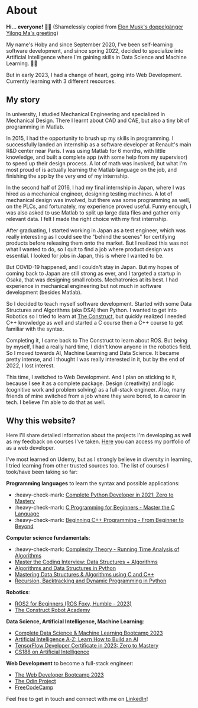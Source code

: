 # About

**Hi... everyone!** 🙋🏽 (Shamelessly copied from [Elon Musk's doppelgänger Yilong Ma's
greeting](https://www.tiktok.com/@mayilong0))

My name's Hoby and since September 2020, I've been self-learning software development, and since
spring 2022, decided to specialize into Artificial Intelligence where I'm gaining skills in Data
Science and Machine Learning. 👨‍💻  

But in early 2023, I had a change of heart, going into Web Development. Currently learning with 3
different resources.

## My story

In university, I studied Mechanical Engineering and specialized in Mechanical Design. There I learnt
about CAD and CAE, but also a tiny bit of programming in Matlab.

In 2015, I had the opportunity to brush up my skills in programming. I successfully landed an
internship as a software developer at Renault's main R&D center near Paris. I was using Matlab for 6
months, with little knowledge, and built a complete app (with some help from my supervisor) to speed
up their design process. A lot of math was involved, but what I'm most proud of is actually learning
the Matlab language on the job, and finishing the app by the very end of my internship.

In the second half of 2016, I had my final internship in Japan, where I was hired as a mechanical
engineer, designing testing machines. A lot of mechanical design was involved, but there was some
programming as well, on the PLCs, and fortunately, my experience proved useful. Funny enough, I was
also asked to use Matlab to split up large data files and gather only relevant data. I felt I made
the right choice with my first internship.

After graduating, I started working in Japan as a test engineer, which was really interesting as I
could see the "behind the scenes" for certifying products before releasing them onto the market. But
I realized this was not what I wanted to do, so I quit to find a job where product design was
essential. I looked for jobs in Japan, this is where I wanted to be.

But COVID-19 happened, and I couldn't stay in Japan. But my hopes of coming back to Japan are still
strong as ever, and I targeted a startup in Osaka, that was designing small robots. Mechatronics at
its best. I had experience in mechanical engineering but not much in software development (besides
Matlab).

So I decided to teach myself software development. Started with some Data Structures and Algorithms
(aka DSA) then Python. I wanted to get into Robotics so I tried to learn at [The
Construct](https://www.theconstructsim.com/), but quickly realized I needed C++ knowledge as well
and started a C course then a C++ course to get familiar with the syntax.

Completing it, I came back to The Construct to learn about ROS. But being by myself, I had a really
hard time, I didn't know anyone in the robotics field. So I moved towards AI, Machine Learning and
Data Science. It became pretty intense, and I thought I was really interested in it, but by the end
of 2022, I lost interest.

This time, I switched to Web Development. And I plan on sticking to it, because I see it as a
complete package. Design (creativity) and logic (cognitive work and problem solving) as a full-stack
engineer. Also, many friends of mine switched from a job where they were bored, to a career in tech.
I believe I'm able to do that as well.

## Why this website?

Here I'll share detailed information about the projects I'm developing as well as my feedback on
courses I've taken. [Here]() you can access my portfolio of as a web developer.

I've most learned on Udemy, but as I strongly believe in diversity in learning, I tried learning
from other trusted sources too. The list of courses I took/have been taking so far:

**Programming languages** to learn the syntax and possible applications:
* :heavy-check-mark: [Complete Python Developer in 2021: Zero to Mastery](https://www.udemy.com/course/complete-python-developer-zero-to-mastery/)
* :heavy-check-mark: [C Programming for Beginners - Master the C Language](https://www.udemy.com/course/c-programming-for-beginners-/)
* :heavy-check-mark: [Beginning C++ Programming - From Beginner to Beyond](https://www.udemy.com/course/beginning-c-plus-plus-programming/)

**Computer science fundamentals**:
* :heavy-check-mark: [Complexity Theory - Running Time Analysis of Algorithms](https://www.udemy.com/course/complexity-theory-basics/)
* [Master the Coding Interview: Data Structures + Algorithms](https://www.udemy.com/course/master-the-coding-interview-data-structures-algorithms/)
* [Algorithms and Data Structures in Python](https://www.udemy.com/course/algorithms-and-data-structures-in-python/)
* [Mastering Data Structures & Algorithms using C and
    C++](https://www.udemy.com/course/datastructurescncpp/)
* [Recursion, Backtracking and Dynamic Programming in
    Python](https://www.udemy.com/course/algorithmic-problems-in-python/)

**Robotics**:
* [ROS2 for Beginners (ROS Foxy, Humble - 2023)](https://www.udemy.com/course/ros2-for-beginners/)
* [The Construct Robot Academy](https://www.theconstructsim.com/)

**Data Science, Artificial Intelligence, Machine Learning**:
* [Complete Data Science & Machine Learning Bootcamp 2023](https://www.udemy.com/course/complete-machine-learning-and-data-science-zero-to-mastery/)
* [Artificial Intelligence A-Z: Learn How to Build an AI](https://www.udemy.com/course/artificial-intelligence-az/)
* [TensorFlow Developer Certificate in 2023: Zero to
    Mastery](https://www.udemy.com/course/tensorflow-developer-certificate-machine-learning-zero-to-mastery/)
* [CS188 on Artificial
    Intelligence](https://www.youtube.com/channel/UCB4_W1V-KfwpTLxH9jG1_iA/videos)

**Web Development** to become a full-stack engineer:
* [The Web Developer Bootcamp 2023](https://www.udemy.com/course/the-web-developer-bootcamp/)
* [The Odin Project](https://www.theodinproject.com/)
* [FreeCodeCamp](https://www.freecodecamp.com/)

Feel free to get in touch and connect with me on [LinkedIn](https://www.linkedin.com/in/hobyratefy)!
